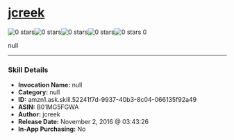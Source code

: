 # [jcreek](http://alexa.amazon.com/#skills/amzn1.ask.skill.52241f7d-9937-40b3-8c04-066135f92a49)
![0 stars](../../images/ic_star_border_black_18dp_1x.png)![0 stars](../../images/ic_star_border_black_18dp_1x.png)![0 stars](../../images/ic_star_border_black_18dp_1x.png)![0 stars](../../images/ic_star_border_black_18dp_1x.png)![0 stars](../../images/ic_star_border_black_18dp_1x.png) 0

null

***

### Skill Details

* **Invocation Name:** null
* **Category:** null
* **ID:** amzn1.ask.skill.52241f7d-9937-40b3-8c04-066135f92a49
* **ASIN:** B01MG5FGWA
* **Author:** jcreek
* **Release Date:** November 2, 2016 @ 03:43:26
* **In-App Purchasing:** No
